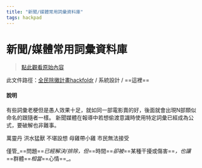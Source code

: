 ```yaml
---
title: "新聞/媒體常用詞彙資料庫"
tags: hackpad
---
```


# 新聞/媒體常用詞彙資料庫

> [點此觀看原始內容](https://g0v.hackpad.tw/cHyNZMpAy69)

此文件路徑：[全民除黴計畫hackfoldr](http://hackfoldr.org/app4am) / 系統設計 / ==這裡==

#### 說明

有些詞彙老梗但是愚人效果十足，就如同一部電影賣的好，後面就會出現N部類似命名的跟隨者一樣。
新聞媒體在報導中若想偷渡意識時使用特定詞彙已經成為公式，要破解也非難事。


萬靈丹
洪水猛獸
不堪設想
母雞帶小雞
市民無法接受


僅管_==問題==_已經解決/排除，但_==時間==_卻被_==某種干擾或傷害==_，也讓_==群體==_相當_==心情==_。

